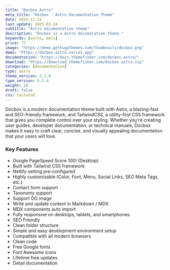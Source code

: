 ```yaml
---
title: "Docbox Astro"
meta_title: "Docbox - Astro Documentation Theme"
date: 2023-11-21
last_update: 2025-03-24
subtitle: "Astro documentation theme"
description: "Docbox is a Astro documetation theme."
keywords: [astro, docs]
price: 77
image: "https://demo.gethugothemes.com/thumbnails/docbox.png"
demo: "https://docbox-astro.vercel.app"
documentation: "https://docs.themefisher.com/docbox-astro/"
download: "https://download.themefisher.com/docbox-astro.zip"
categories: [documentation]
type: astro
theme_version: 3.1.0
type_version: 5.5.4
weight: 10
draft: false
css: tailwind
---
```


Docbox is a modern documentation theme built with Astro, a blazing-fast and SEO-friendly framework, and TailwindCSS, a utility-first CSS framework that gives you complete control over your styling. Whether you're creating user guides, developer documentation, or technical manuals, Docbox makes it easy to craft clear, concise, and visually appealing documentation that your users will love.

### Key Features

- Google PageSpeed Score 100! (Desktop)
- Built with Tailwind CSS framework
- Netlify setting pre-configured
- Highly customizable (Color, Font, Menu, Social Links, SEO Meta Tags, etc.)
- Contact form support
- Taxonomy support
- Support OG image
- Write and update content in Markdown / MDX
- MDX components auto import
- Fully responsive on desktops, tablets, and smartphones
- SEO Friendly
- Clean folder structure
- Simple and easy development environment setup
- Compatible with all modern browsers
- Clean code
- Free Google fonts
- Font Awesome icons
- Lifetime free updates
- Detail documentation
